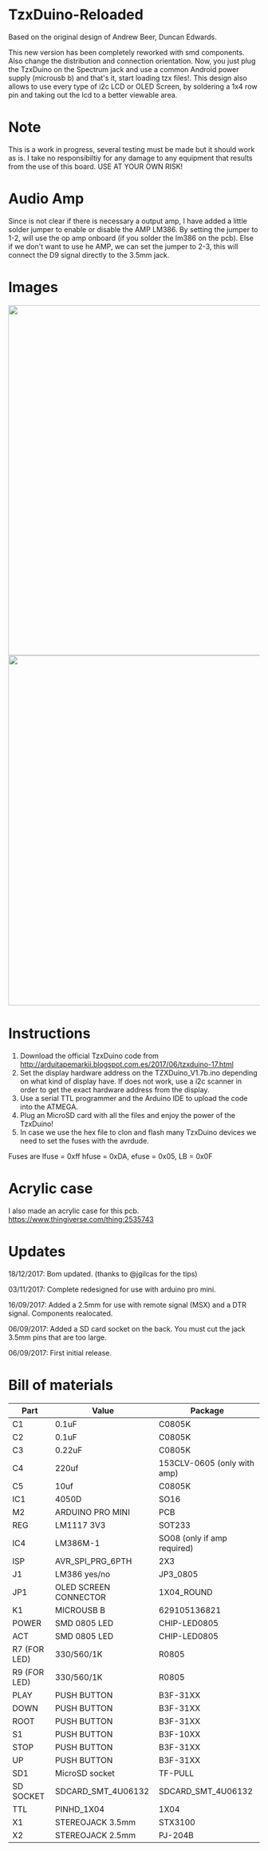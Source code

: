 # TzxDuino-Reloaded

Based on the original design of Andrew Beer, Duncan Edwards.

This new version has been completely reworked with smd components. Also change the distribution and connection orientation. Now, you just plug the TzxDuino on the Spectrum jack and use a common Android power supply (microusb b) and that's it, start loading tzx files!. This design also allows to use every type of i2c LCD or OLED Screen, by soldering a 1x4 row pin and taking out the lcd to a better viewable area.

# Note

This is a work in progress, several testing must be made but it should work as is. I take no responsibiltiy for any damage to any equipment that results from the use of this board. USE AT YOUR OWN RISK!

# Audio Amp

Since is not clear if there is necessary a output amp, I have added a little solder jumper to enable or disable the AMP LM386. By setting the jumper to 1-2, will use the op amp onboard (if you solder the lm386 on the pcb). Else if we don't want to use he AMP, we can set the jumper to 2-3, this will connect the D9 signal directly to the 3.5mm jack.

# Images

<img src="https://github.com/arananet/TzxDuino-Reloaded/blob/master/images/top1.png?raw=true" width="700">

<img src="https://github.com/arananet/TzxDuino-Reloaded/blob/master/images/bottom1.png?raw=true" width="700">

# Instructions
 
1. Download the official TzxDuino code from http://arduitapemarkii.blogspot.com.es/2017/06/tzxduino-17.html 
2. Set the display hardware address on the TZXDuino_V1.7b.ino depending on what kind of display have. If does not work, use a i2c scanner in order to get the exact hardware address from the display.
3. Use a serial TTL programmer and the Arduino IDE to upload the code into the ATMEGA.
4. Plug an MicroSD card with all the files and enjoy the power of the TzxDuino!
5. In case we use the hex file to clon and flash many TzxDuino devices we need to set the fuses with the avrdude. 

Fuses are lfuse = 0xff hfuse = 0xDA, efuse = 0x05, LB = 0x0F

# Acrylic case

I also made an acrylic case for this pcb. https://www.thingiverse.com/thing:2535743

# Updates

18/12/2017: Bom updated. (thanks to @jgilcas for the tips)

03/11/2017: Complete redesigned for use with arduino pro mini.

16/09/2017: Added a 2.5mm for use with remote signal (MSX) and a DTR signal. Components realocated.

06/09/2017: Added a SD card socket on the back. You must cut the jack 3.5mm pins that are too large.

06/09/2017: First initial release. 

# Bill of materials

| Part          | Value                   | Package                        |
| ------------- | ----------------------- | ------------------------------ | 
| C1            | 0.1uF                   | C0805K                         |
| C2            | 0.1uF                   | C0805K                         |
| C3            | 0.22uF                  | C0805K                         |
| C4            | 220uf                   | 153CLV-0605 (only with amp)    |
| C5            | 10uf                    | C0805K                         |
| IC1           | 4050D                   | SO16                           |
| M2            | ARDUINO PRO MINI        | PCB                            |
| REG           | LM1117 3V3              | SOT233                         |
| IC4           | LM386M-1                | SO08 (only if amp required)    |
| ISP           | AVR_SPI_PRG_6PTH        | 2X3                            |
| J1            | LM386 yes/no            | JP3_0805                       |
| JP1           | OLED SCREEN CONNECTOR   | 1X04_ROUND                     |
| K1            | MICROUSB B              | 629105136821                   |
| POWER         | SMD 0805 LED            | CHIP-LED0805                   |
| ACT           | SMD 0805 LED            | CHIP-LED0805                   |
| R7 (FOR LED)  | 330/560/1K              | R0805                          |
| R9 (FOR LED)  | 330/560/1K              | R0805                          |
| PLAY          | PUSH BUTTON             | B3F-31XX                       |
| DOWN          | PUSH BUTTON             | B3F-31XX                       |
| ROOT          | PUSH BUTTON             | B3F-31XX                       |
| S1            | PUSH BUTTON             | B3F-10XX                       |
| STOP          | PUSH BUTTON             | B3F-31XX                       |
| UP            | PUSH BUTTON             | B3F-31XX                       |
| SD1           | MicroSD socket          | TF-PULL                        |
| SD SOCKET     | SDCARD_SMT_4U06132      | SDCARD_SMT_4U06132             |
| TTL           | PINHD_1X04              | 1X04                           |
| X1            | STEREOJACK 3.5mm        | STX3100                        |
| X2            | STEREOJACK 2.5mm        | PJ-204B                        |

